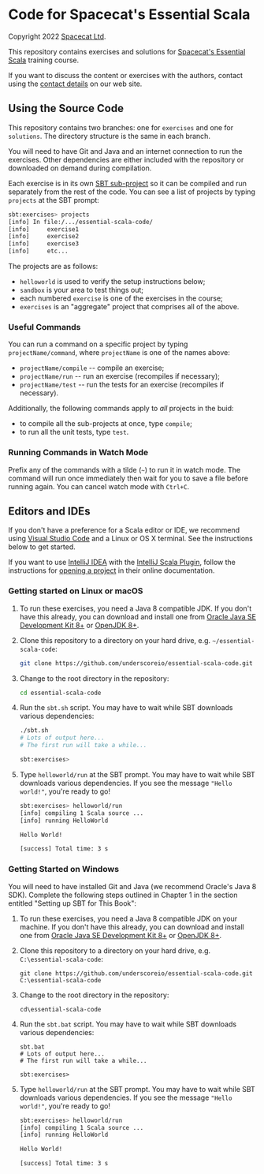 # Code for Spacecat's Essential Scala

Copyright 2022 [Spacecat Ltd][spacecat].

This repository contains exercises and solutions for
[Spacecat's Essential Scala][course] training course.

If you want to discuss the content or exercises with the authors,
contact using the [contact details][contact] on our web site.

## Using the Source Code

This repository contains two branches:
one for `exercises` and one for `solutions`.
The directory structure is the same in each branch.

You will need to have Git and Java
and an internet connection to run the exercises.
Other dependencies are either included with the repository
or downloaded on demand during compilation.

Each exercise is in its own [SBT sub-project][sbt-multi-project]
so it can be compiled and run separately from the rest of the code.
You can see a list of projects by typing `projects` at the SBT prompt:

```bash
sbt:exercises> projects
[info] In file:/.../essential-scala-code/
[info] 	   exercise1
[info] 	   exercise2
[info] 	   exercise3
[info] 	   etc...
```

The projects are as follows:

- `helloworld` is used to verify the setup instructions below;
- `sandbox` is your area to test things out;
- each numbered `exercise` is one of the exercises in the course;
- `exercises` is an "aggregate" project that comprises all of the above.

### Useful Commands

You can run a command on a specific project by typing `projectName/command`,
where `projectName` is one of the names above:

- `projectName/compile` -- compile an exercise;
- `projectName/run` -- run an exercise (recompiles if necessary);
- `projectName/test` -- run the tests for an exercise (recompiles if necessary).

Additionally, the following commands apply to _all_ projects in the buid:

- to compile all the sub-projects at once, type `compile`;
- to run all the unit tests, type `test`.

### Running Commands in Watch Mode

Prefix any of the commands with a tilde (`~`) to run it in watch mode.
The command will run once immediately
then wait for you to save a file before running again.
You can cancel watch mode with `Ctrl+C`.

## Editors and IDEs

If you don't have a preference for a Scala editor or IDE,
we recommend using [Visual Studio Code][vscode] and a Linux or OS X terminal.
See the instructions below to get started.

If you want to use [IntelliJ IDEA][intellij] with the [IntelliJ Scala Plugin][intellij-scala],
follow the instructions for [opening a project][intellij-setup]
in their online documentation.

### Getting started on Linux or macOS

1. To run these exercises, you need a Java 8 compatible JDK.
   If you don't have this already, you can download and install one from
   [Oracle Java SE Development Kit 8+][oraclejdk] or
   [OpenJDK 8+][openjdk].

2. Clone this repository to a directory on your hard drive,
   e.g. `~/essential-scala-code`:

   ```bash
   git clone https://github.com/underscoreio/essential-scala-code.git
   ```

3. Change to the root directory in the repository:

   ```bash
   cd essential-scala-code
   ```

4. Run the `sbt.sh` script.
   You may have to wait while SBT downloads various dependencies:

   ```bash
   ./sbt.sh
   # Lots of output here...
   # The first run will take a while...

   sbt:exercises>
   ```

5. Type `helloworld/run` at the SBT prompt.
   You may have to wait while SBT downloads various dependencies.
   If you see the message `"Hello world!"`, you're ready to go!

   ```bash
   sbt:exercises> helloworld/run
   [info] compiling 1 Scala source ...
   [info] running HelloWorld

   Hello World!

   [success] Total time: 3 s

   ```

### Getting Started on Windows

You will need to have installed Git and Java (we recommend Oracle's Java 8 SDK).
Complete the following steps outlined in Chapter 1 in the section entitled
"Setting up SBT for This Book":

1. To run these exercises, you need a Java 8 compatible JDK on your machine.
   If you don't have this already, you can download and install one from
   [Oracle Java SE Development Kit 8+][oraclejdk] or
   [OpenJDK 8+][openjdk].

2. Clone this repository to a directory on your hard drive,
   e.g. `C:\essential-scala-code`:

   ```windows
   git clone https://github.com/underscoreio/essential-scala-code.git C:\essential-scala-code
   ```

3. Change to the root directory in the repository:

   ```windows
   cd\essential-scala-code
   ```

4. Run the `sbt.bat` script.
   You may have to wait while SBT downloads various dependencies:

   ```windows
   sbt.bat
   # Lots of output here...
   # The first run will take a while...

   sbt:exercises>
   ```

5. Type `helloworld/run` at the SBT prompt.
   You may have to wait while SBT downloads various dependencies.
   If you see the message `"Hello world!"`, you're ready to go!

   ```bash
   sbt:exercises> helloworld/run
   [info] compiling 1 Scala source ...
   [info] running HelloWorld

   Hello World!

   [success] Total time: 3 s

   ```

[spacecat]: https://spacecat.io
[course]: https://spacecat.io/training/essential-scala/
[contact]: https://spacecat.io/about/
[vscode]: https://code.visualstudio.com/
[intellij]: https://www.jetbrains.com/idea
[intellij-scala]: https://www.jetbrains.com/help/idea/discover-intellij-idea-for-scala.html
[intellij-setup]: https://www.jetbrains.com/help/idea/import-project-or-module-wizard.html
[oraclejdk]: http://www.oracle.com/technetwork/java/javase/downloads/jdk8-downloads-2133151.html
[openjdk]: http://openjdk.java.net/install/
[sbt-multi-project]: https://www.scala-sbt.org/1.x/docs/Multi-Project.html
